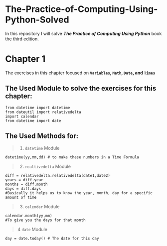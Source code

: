 <h1> The-Practice-of-Computing-Using-Python-Solved </h1>

In this repository I will solve  **_The Practice of Computing Using Python_** book the third edition.


# Chapter 1

The exercises in this chapter focused on <b> `Variables`, `Math`, `Date`, and `Times` </b>

## The Used Module to solve the exercises for this chapter:
```
from datetime import datetime
from dateutil import relativedelta
import calendar
from datetime import date
```

## The Used Methods for:

>1. `datetime` Module
```
datetime(yy,mm,dd) # to make these numbers in a Time Formula
```
>2. `realtivedelta` Module
```
diff = relativedelta.relativedelta(date1,date2)
years = diff.year
months = diff.month
days = diff.days
#Basically it helps us to know the year, month, day for a specific amount of time
```
>3. `calendar` Module
```
calendar.month(yy,mm)
#To give you the days for that month
```
>4 `date` Module
```
day = date.today() # The date for this day
```


